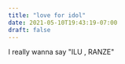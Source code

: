 ```yaml
---
title: "love for idol"
date: 2021-05-10T19:43:19-07:00
draft: false
---
```

I really wanna say "ILU , RANZE"
